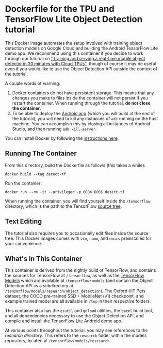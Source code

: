 # Dockerfile for the TPU and TensorFlow Lite Object Detection tutorial

This Docker image automates the setup involved with training
object detection models on Google Cloud and building the Android TensorFlow Lite
demo app. We recommend using this container if you decide to work through our
tutorial on ["Training and serving a real-time mobile object detector in
30 minutes with Cloud TPUs"](https://medium.com/tensorflow/training-and-serving-a-realtime-mobile-object-detector-in-30-minutes-with-cloud-tpus-b78971cf1193), though of course it may be useful even if you would
like to use the Object Detection API outside the context of the tutorial.

A couple words of warning:

1. Docker containers do not have persistent storage. This means that any changes
   you make to files inside the container will not persist if you restart
   the container. When running through the tutorial,
   **do not close the container**.
2. To be able to deploy the [Android app](
   https://github.com/tensorflow/examples/tree/master/lite/examples/object_detection/android)
   (which you will build at the end of the tutorial),
   you will need to kill any instances of `adb` running on the host machine. You
   can accomplish this by closing all instances of Android Studio, and then
   running `adb kill-server`.

You can install Docker by following the [instructions here](
https://docs.docker.com/install/).

## Running The Container

From this directory, build the Dockerfile as follows (this takes a while):

```
docker build --tag detect-tf .
```

Run the container:

```
docker run --rm -it --privileged -p 6006:6006 detect-tf
```

When running the container, you will find yourself inside the `/tensorflow`
directory, which is the path to the TensorFlow [source
tree](https://github.com/tensorflow/tensorflow).

## Text Editing

The tutorial also
requires you to occasionally edit files inside the source tree.
This Docker images comes with `vim`, `nano`, and `emacs` preinstalled for your
convenience.

## What's In This Container

This container is derived from the nightly build of TensorFlow, and contains the
sources for TensorFlow at `/tensorflow`, as well as the
[TensorFlow Models](https://github.com/tensorflow/models) which are available at
`/tensorflow/models` (and contain the Object Detection API as a subdirectory
at `/tensorflow/models/research/object_detection`).
The Oxford-IIIT Pets dataset, the COCO pre-trained SSD + MobileNet (v1)
checkpoint, and example
trained model are all available in `/tmp` in their respective folders.

This container also has the `gsutil` and `gcloud` utilities, the `bazel` build
tool, and all dependencies necessary to use the Object Detection API, and
compile and install the TensorFlow Lite Android demo app.

At various points throughout the tutorial, you may see references to the
*research directory*.  This refers to the `research` folder within the
models repository, located at
`/tensorflow/models/resesarch`.
